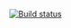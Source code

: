 [![Build status](https://travis-ci.org/blacksmithop/imgen.svg?master)](https://travis-ci.org/blacksmithop)